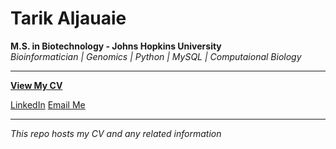 # Tarik Aljauaie 
**M.S. in Biotechnology - Johns Hopkins University**  
*Bioinformatician | Genomics | Python | MySQL | Computaional Biology*

--- 

[**View My CV**](https://ta-alj.github.io/Resume/Tarik-Aljuaie-CV.pdf)

[LinkedIn](https://www.linkedin.com/in/tarikaljuaie)
[Email Me](mailto:tare.aljo@gmail.com)

---
*This repo hosts my CV and any related information*
